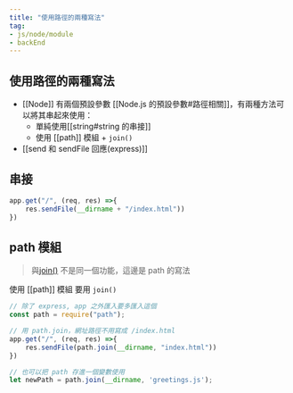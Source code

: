 ```yaml
---
title: "使用路徑的兩種寫法"
tag: 
- js/node/module
- backEnd
---
```


## 使用路徑的兩種寫法
- [[Node]] 有兩個預設參數 [[Node.js 的預設參數#路徑相關]]，有兩種方法可以將其串起來使用：
	- 單純使用[[string#string 的串接]]
	- 使用 [[path]] 模組 + `join()`
- [[send 和 sendFile 回應(express)]]

## 串接
```js
app.get("/", (req, res) =>{
	res.sendFile(__dirname + "/index.html"))
})
```
## path 模組
>與[join()](join().md) 不是同一個功能，這邊是 path 的寫法

使用 [[path]] 模組 要用 `join()`
```js
// 除了 express, app 之外匯入要多匯入這個
const path = require("path");

// 用 path.join，網址路徑不用寫成 /index.html
app.get("/", (req, res) =>{
	res.sendFile(path.join(__dirname, "index.html"))
})
```

```js
// 也可以把 path 存進一個變數使用
let newPath = path.join(__dirname, 'greetings.js');
```
